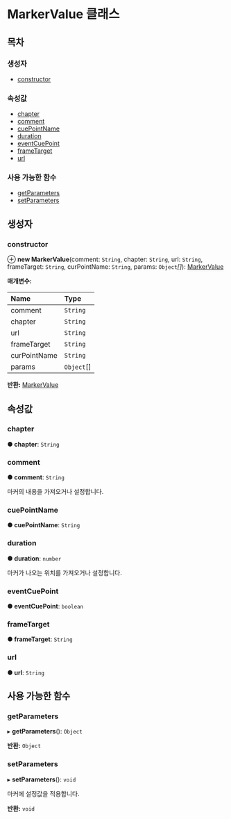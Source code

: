 # MarkerValue 클래스

## 목차

### 생성자

* [constructor](markervalue-class.md#constructor)

### 속성값

* [chapter](markervalue-class.md#chapter)
* [comment](markervalue-class.md#comment)
* [cuePointName](markervalue-class.md#cuepointname)
* [duration](markervalue-class.md#duration)
* [eventCuePoint](markervalue-class.md#eventcuepoint)
* [frameTarget](markervalue-class.md#frametarget)
* [url](markervalue-class.md#url)

### 사용 가능한 함수

* [getParameters](markervalue-class.md#getparameters)
* [setParameters](markervalue-class.md#setparameters)

## 생성자

### constructor   <a id="constructor"></a>

⊕ **new MarkerValue**\(comment: `String`, chapter: `String`, url: `String`, frameTarget: `String`, curPointName: `String`, params: `Object`_\[\]_\): [MarkerValue](markervalue-class.md)

**매개변수:**

| Name | Type |
| :--- | :--- |
| comment | `String` |
| chapter | `String` |
| url | `String` |
| frameTarget | `String` |
| curPointName | `String` |
| params | `Object`\[\] |

**반환:** [MarkerValue](markervalue-class.md)

## 속성값

### chapter   <a id="chapter"></a>

**● chapter**: `String`

### comment   <a id="comment"></a>

**● comment**: `String`

마커의 내용을 가져오거나 설정합니다.

### cuePointName   <a id="cuepointname"></a>

**● cuePointName**: `String`

### duration   <a id="duration"></a>

**● duration**: `number`

마커가 나오는 위치를 가져오거나 설정합니다.

### eventCuePoint   <a id="eventcuepoint"></a>

**● eventCuePoint**: `boolean`

### frameTarget   <a id="frametarget"></a>

**● frameTarget**: `String`

### url   <a id="url"></a>

**● url**: `String`

## 사용 가능한 함수

### getParameters   <a id="getparameters"></a>

▸ **getParameters**\(\): `Object`

**반환:** `Object`

### setParameters   <a id="setparameters"></a>

▸ **setParameters**\(\): `void`

마커에 설정값을 적용합니다.

**반환:** `void`

